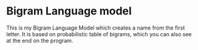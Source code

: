 # Bigram Language model
This is my Bigram Language Model which creates a name from the first letter. It is based on probabilistic table of bigrams, which you can also see at the end on the program. 
